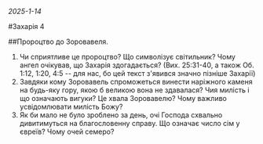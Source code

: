 _2025-1-14_

#Захарія 4

##Пророцтво до Зоровавеля.
1. Чи сприятливе це пророцтво? Що символізує світильник? Чому ангел очікував, що Захарія здогадається? (Вих. 25:31-40, а також Об. 1:12, 1:20, 4:5 -- для нас, бо цей текст з'явився значно пізніше Захарії)
2. Завдяки кому Зоровавель спроможеться винести наріжного каменя на будь-яку гору, якою б великою вона не здавалася? Чия милість і що означають вигуки? Це хвала Зоровавелю? Чому важливо усвідомлювати милість Божу?
3. Як би мало не було зроблено за день, очі Господа схвально дивитимуться на благословенну справу. Що означає число сім у євреїв? Чому очей семеро?

